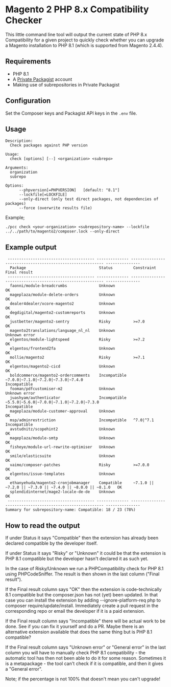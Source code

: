 # Magento 2 PHP 8.x Compatibility Checker

This little command line tool will output the current state of PHP 8.x Compatibility for a given project to quickly check whether you can upgrade a Magento installation to PHP 8.1 (which is supported from Magento 2.4.4).

## Requirements
- PHP 8.1
- A [Private Packagist](https://www.packagist.com) account
- Making use of subrepositories in Private Packagist

## Configuration
Set the Composer keys and Packagist API keys in the `.env` file. 

## Usage
```
Description:
  Check packages against PHP version

Usage:
  check [options] [--] <organization> <subrepo>

Arguments:
  organization                   
  subrepo                        

Options:
      --phpversion[=PHPVERSION]   [default: "8.1"]
      --lockfile[=LOCKFILE]
      --only-direct (only test direct packages, not dependencies of packages)
      --force (overwrite results file)
```

Example; 

```
./pcc check <your-organization> <subrepository-name> --lockfile ../../path/to/magento2/composer.lock --only-direct
```

## Example output

```
 -------------------------------------- -------------- ---------------------------------------------------------- --------------- 
  Package                                Status         Constraint                                                 Final result   
 -------------------------------------- -------------- ---------------------------------------------------------- --------------- 
  faonni/module-breadcrumbs              Unknown                                                                   OK             
  mageplaza/module-delete-orders         Unknown                                                                   OK             
  dealer4dealer/xcore-magento2           Unknown                                                                   OK             
  degdigital/magento2-customreports      Unknown                                                                   OK             
  justbetter/magento2-sentry             Risky          >=7.0                                                      OK             
  magento2translations/language_nl_nl    Unknown                                                                   Unknown error  
  elgentos/module-lightspeed             Risky          >=7.2                                                      OK             
  elgentos/frontend2fa                   Unknown                                                                   OK             
  mollie/magento2                        Risky          >=7.1                                                      OK             
  elgentos/magento2-cicd                 Unknown                                                                   OK             
  boldcommerce/magento2-ordercomments    Incompatible   ~7.0.0|~7.1.0|~7.2.0|~7.3.0|~7.4.0                         Incompatible   
  fooman/pdfcustomiser-m2                Unknown                                                                   Unknown error  
  juashyam/authenticator                 Incompatible   ~5.5.0|~5.6.0|~7.0.0|~7.1.0|~7.2.0|~7.3.0                  Incompatible   
  mageplaza/module-customer-approval     Unknown                                                                   OK             
  msp/adminrestriction                   Incompatible   ^7.0|^7.1                                                  Incompatible   
  avstudnitz/scopehint2                  Unknown                                                                   OK             
  mageplaza/module-smtp                  Unknown                                                                   OK             
  fisheye/module-url-rewrite-optimiser   Unknown                                                                   OK             
  smile/elasticsuite                     Unknown                                                                   OK             
  vaimo/composer-patches                 Risky          >=7.0.0                                                    OK             
  elgentos/issue-templates               Unknown                                                                   OK             
  ethanyehuda/magento2-cronjobmanager    Compatible     ~7.1.0 || ~7.2.0 || ~7.3.0 || ~7.4.0 || ~8.0.0 || ~8.1.0   OK             
  splendidinternet/mage2-locale-de-de    Unknown                                                                   OK             
 -------------------------------------- -------------- ---------------------------------------------------------- --------------- 
Summary for subrepository-name: Compatible: 18 / 23 (78%)
```

## How to read the output
If under Status it says "Compatible" then the extension has already been declared compatible by the developer itself.

If under Status it says "Risky" or "Unknown" it could be that the extension is PHP 8.1 compatible but the developer hasn't declared it as such yet. 

In the case of Risky/Unknown we run a PHPCompatibility check for PHP 8.1 using PHPCodeSniffer. The result is then shown in the last column ("Final result").

If the Final result column says "OK" then the extension is code-technically 8.1 compatible but the composer.json has not (yet) been updated. In that case you can install the extension by adding --ignore-platform-req php to composer require/update/install. Immediately create a pull request in the corresponding repo or email the developer if it is a paid extension.

If the Final result column says "Incompatible" there will be actual work to be done. See if you can fix it yourself and do a PR. Maybe there is an alternative extension available that does the same thing but is PHP 8.1 compatible?

If the Final result column says "Unknown error" or "General error" in the last column you will have to manually check PHP 8.1 compatibility - the automatic tool has then not been able to do it for some reason. Sometimes it is a metapackage - the tool can't check if it is compatible, and then it gives a "General error".

Note; if the percentage is not 100% that doesn't mean you can't upgrade!

